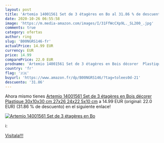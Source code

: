 ```yaml
---
layout: post
title: 'Artemio 14001561 Set de 3 étagères en Bo al 31.86 % de descuento'
date: 2020-10-26 06:55:58
image: 'https://m.media-amazon.com/images/I/31FfWcCXp9L._SL200_.jpg'
comments: true
category: ofertas
author: ring
slug: 'B00NGRS146-fr'
actualPrice: 14.99 EUR
currency: EUR
price: 14.99
comparePrice: 22.0 EUR
prodname: 'Artemio 14001561 Set de 3 étagères en Bois décorer  Plastique  30x10x30 cm 27x26  24x22 5x10 cm'
country: 'fr'
flag: '🇫🇷'
buyurl: 'https://www.amazon.fr/dp/B00NGRS146/?tag=tolees0d-21'
descuento: '31.86'
---
```


Ahora mismo tienes [Artemio 14001561 Set de 3 étagères en Bois décorer  Plastique  30x10x30 cm 27x26  24x22 5x10 cm](https://www.amazon.fr/dp/B00NGRS146/?tag=tolees0d-21) a 14.99 EUR (original: 22.0 EUR) (31.86 %  de descuento) en el siguiente enlace!

[![Artemio 14001561 Set de 3 étagères en Bo](https://m.media-amazon.com/images/I/31FfWcCXp9L._SL200_.jpg)](https://www.amazon.fr/dp/B00NGRS146/?tag=tolees0d-21)

ℹ️:


[Visítala!!!](https://www.amazon.fr/dp/B00NGRS146/?tag=tolees0d-21)

